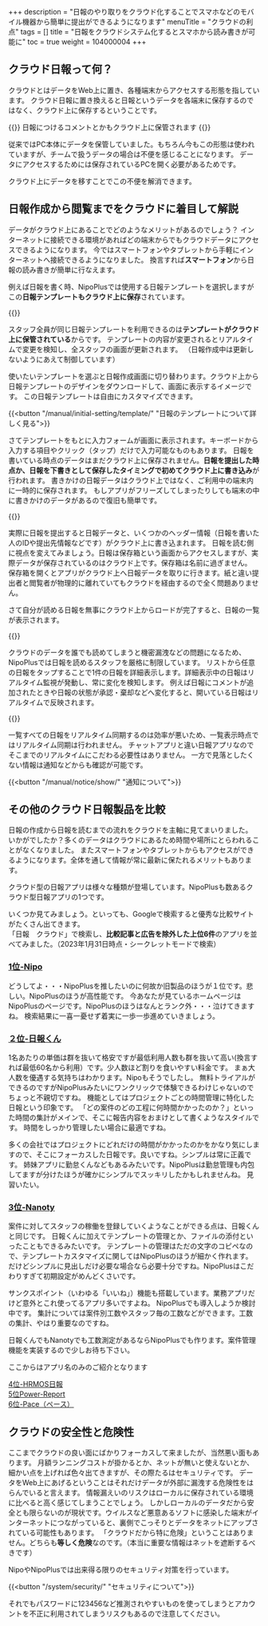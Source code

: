 +++
description = "日報のやり取りをクラウド化することでスマホなどのモバイル機器から簡単に提出ができるようになります"
menuTitle = "クラウドの利点"
tags = []
title = "日報をクラウドシステム化するとスマホから読み書きが可能に"
toc = true
weight = 104000004
+++


## クラウド日報って何？

クラウドとはデータをWeb上に置き、各種端末からアクセスする形態を指しています。
クラウド日報に置き換えると日報というデータを各端末に保存するのではなく、クラウド上に保存するということです。

{{<alice pos="right" icon="here">}}
日報につけるコメントとかもクラウド上に保管されます
{{</alice>}}

従来ではPC本体にデータを保管していました。もちろん今もこの形態は使われていますが、チームで扱うデータの場合は不便を感じることになります。
データにアクセスするためには保存されているPCを開く必要があるためです。

クラウド上にデータを移すことでこの不便を解消できます。

## 日報作成から閲覧までをクラウドに着目して解説

データがクラウド上にあることでどのようなメリットがあるのでしょう？
インターネットに接続できる環境があればどの端末からでもクラウドデータにアクセスできるようになります。
今ではスマートフォンやタブレットから手軽にインターネットへ接続できるようになりました。
換言すれば**スマートフォン**から日報の読み書きが簡単に行なえます。

例えば日報を書く時、NipoPlusでは使用する日報テンプレートを選択しますがこの**日報テンプレートもクラウド上に保存**されています。

{{<icatch filename="template" msg="日報テンプレートは クラウド上に保管" title="使用する日報テンプレートを選択する画面。テンプレートのデータはクラウド上に保管されている" fontsize="30px" alice="here" >}}

スタッフ全員が同じ日報テンプレートを利用できるのは**テンプレートがクラウド上に保管されている**からです。
テンプレートの内容が変更されるとリアルタイムで変更を検知し、全スタッフの画面が更新されます。
（日報作成中は更新しないようにあえて制御しています）

使いたいテンプレートを選ぶと日報作成画面に切り替わります。クラウド上から日報テンプレートのデザインをダウンロードして、画面に表示するイメージです。
この日報テンプレートは自由にカスタマイズできます。

{{<button "/manual/initial-setting/template/" "日報のテンプレートについて詳しく見る">}}

さてテンプレートをもとに入力フォームが画面に表示されます。キーボードから入力する項目やクリック（タップ）だけで入力可能なものもあります。
日報を書いている時点のデータはまだクラウド上に保存されません。**日報を提出した時点か、日報を下書きとして保存したタイミングで初めてクラウド上に書き込み**が行われます。
書きかけの日報データはクラウド上ではなく、ご利用中の端末内に一時的に保存されます。
もしアプリがフリーズしてしまったりしても端末の中に書きかけのデータがあるので復旧も簡単です。

{{<icatch filename="local" msg="執筆時点ではまだ 端末内に自動保存" title="日報を書いている時点では自動で書きかけのデータを端末内に保存します" fontsize="30px" alice="here" >}}

実際に日報を提出すると日報データと、いくつかのヘッダー情報（日報を書いた人のIDや提出先情報などです）がクラウド上に書き込まれます。
日報を読む側に視点を変えてみましょう。日報は保存箱という画面からアクセスしますが、実際データが保存されているのはクラウド上です。保存箱は名前に過ぎません。
保存箱を開くとアプリがクラウド上へ日報データを取りに行きます。紙と違い提出者と閲覧者が物理的に離れていてもクラウドを経由するので全く問題ありません。

さて自分が読める日報を無事にクラウド上からロードが完了すると、日報の一覧が表示されます。

{{<icatch filename="inbox" msg="日報データはその都度 ダウンロードされるよ" title="業務チェックシートのデータを表示" fontsize="30px" alice="ok" >}}

クラウドのデータを誰でも読めてしまうと機密漏洩などの問題になるため、NipoPlusでは日報を読めるスタッフを厳格に制限しています。
リストから任意の日報をタップすることで1件の日報を詳細表示します。詳細表示中の日報はリアルタイム監視が発動し、常に変化を検知します。
例えば日報にコメントが追加されたときや日報の状態が承認・棄却などへ変化すると、開いている日報はリアルタイムで反映されます。

{{<icatch filename="watch" msg="承認印などは リアルタイムに反映" title="使用する日報テンプレートを選択する画面。テンプレートのデータはクラウド上に保管されている" fontsize="30px" alice="here" >}}

一覧すべての日報をリアルタイム同期するのは効率が悪いため、一覧表示時点ではリアルタイム同期は行われません。
チャットアプリと違い日報アプリなのでそこまでのリアルタイムにこだわる必要性はありません。
一方で見落としたくない情報は通知などからも確認が可能です。

{{<button "/manual/notice/show/" "通知について">}}

## その他のクラウド日報製品を比較

日報の作成から日報を読むまでの流れをクラウドを主軸に見てまいりました。
いかがでしたか？多くのデータはクラウドにあるため時間や場所にとらわれることがなくなりました。
またスマートフォンやタブレットからもアクセスができるようになります。全体を通して情報が常に最新に保たれるメリットもあります。

クラウド型の日報アプリは様々な種類が登場しています。NipoPlusも数あるクラウド型日報アプリの1つです。

いくつか見てみましょう。といっても、Googleで検索すると優秀な比較サイトがたくさん出てきます。  
「日報　クラウド」で検索し、**比較記事と広告を除外した上位6件**のアプリを並べてみました。（2023年1月31日時点・シークレットモードで検索）

### [1位-Nipo](https://nipo-plus-doc.sndbox.jp/old/index.html)

どうしてよ・・・NipoPlusを推したいのに何故か旧製品のほうが１位です。悲しい。NipoPlusのほうが高性能です。
今あなたが見ているホームページはNipoPlusのページです。NipoPlusのほうはなんとランク外・・・泣けてきますね。
検索結果に一喜一憂せず着実に一歩一歩進めていきましょう。

### [２位-日報くん](https://nippoukun.bpsinc.jp/)

1名あたりの単価は群を抜いて格安ですが最低利用人数も群を抜いて高い(換言すれば最低60名から利用）です。少人数ほど割りを食いやすい料金です。
まぁ大人数を優遇する気持ちはわかります。Nipoもそうでしたし。
無料トライアルができるのですがNipoPlusみたいにワンクリックで体験できるわけじゃないのでちょっと不親切ですね。
機能としてはプロジェクトごとの時間管理に特化した日報という印象です。
「どの案件のどの工程に何時間かかったのか？」といった時間の集計がメインで、そこに報告内容をおまけとして書くようなスタイルです。
時間をしっかり管理したい場合に最適ですね。

多くの会社ではプロジェクトにどれだけの時間がかかったのかをかなり気にしますので、そこにフォーカスした日報です。良いですね。シンプルは常に正義です。
姉妹アプリに勤怠くんなどもあるみたいです。NipoPlusは勤怠管理も内包してますが分けたほうが確かにシンプルでスッキリしたかもしれませんね。
見習いたい。

### [3位-Nanoty](https://www.nanotybp.jp/)

案件に対してスタッフの稼働を登録していくようなことができる点は、日報くんと同じです。
日報くんに加えてテンプレートの管理とか、ファイルの添付といったこともできるみたいです。
テンプレートの管理はただの文字のコピペなので、テンプレートカスタマイズに関してはNipoPlusのほうが細かく作れます。
だけどシンプルに見出しだけ必要な場合なら必要十分ですね。NipoPlusはこだわりすぎて初期設定がめんどくさいです。

サンクスポイント（いわゆる「いいね」）機能も搭載しています。業務アプリだけど意外とこれ使ってるアプリ多いですよね。
NipoPlusでも導入しようか検討中です。
集計については案件別工数やスタッフ毎の工数などができます。工数の集計、やはり重要なのですね。

日報くんでもNanotyでも工数測定があるならNipoPlusでも作ります。案件管理機能を実装するので少しお待ち下さい。

ここからはアプリ名のみのご紹介となります

[4位-HRMOS日報](https://nippo.ieyasu.co/)  
[5位Power-Report](https://saasbank.jp/solution/power-report/)  
[6位-Pace（ペース）](https://paces.jp/)

## クラウドの安全性と危険性

ここまでクラウドの良い面にばかりフォーカスして来ましたが、当然悪い面もあります。
月額ランニングコストが掛かるとか、ネットが無いと使えないとか、細かい点を上げれば色々出てきますが、その際たるはセキュリティです。
データをWeb上にあげるということはそれだけデータが外部に漏洩する危険性をはらんでいると言えます。
情報漏えいのリスクはローカルに保存されている環境に比べると高く感じてしまうことでしょう。
しかしローカルのデータだから安全とも限らないのが現状です。ウイルスなど悪意あるソフトに感染した端末がインターネットにつながっていると、裏側でこっそりとデータをネットにアップされている可能性もあります。
「クラウドだから特に危険」ということはありません。どちらも**等しく危険**なのです。（本当に重要な情報はネットを遮断するべきです）

NipoやNipoPlusでは出来得る限りのセキュリティ対策を行っています。

{{<button "/system/security/" "セキュリティについて">}}

それでもパスワードに123456など推測されやすいものを使ってしまうとアカウントを不正に利用されてしまうリスクもあるので注意してください。

